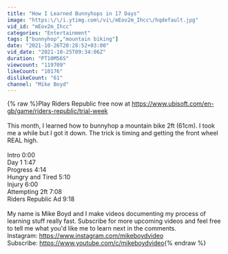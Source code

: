 ```yaml
---
title: "How I Learned Bunnyhops in 17 Days"
image: "https:\/\/i.ytimg.com\/vi\/mEov2m_Ihcc\/hqdefault.jpg"
vid_id: "mEov2m_Ihcc"
categories: "Entertainment"
tags: ["bunnyhop","mountain biking"]
date: "2021-10-26T20:28:52+03:00"
vid_date: "2021-10-25T09:34:06Z"
duration: "PT10M56S"
viewcount: "119709"
likeCount: "10176"
dislikeCount: "61"
channel: "Mike Boyd"
---
```

{% raw %}Play Riders Republic free now at <a rel="nofollow" target="blank" href="https://www.ubisoft.com/en-gb/game/riders-republic/trial-week">https://www.ubisoft.com/en-gb/game/riders-republic/trial-week</a><br /><br />This month, I learned how to bunnyhop a mountain bike 2ft (61cm). I took me a while but I got it down. The trick is timing and getting the front wheel REAL high.<br /><br />Intro 0:00<br />Day 1 1:47<br />Progress 4:14<br />Hungry and Tired 5:10<br />Injury 6:00<br />Attempting 2ft 7:08<br />Riders Republic Ad 9:18<br /><br />My name is Mike Boyd and I make videos documenting my process of learning stuff really fast. Subscribe for more upcoming videos and feel free to tell me what you'd like me to learn next in the comments.<br />Instagram: <a rel="nofollow" target="blank" href="https://www.instagram.com/mikeboydvideo">https://www.instagram.com/mikeboydvideo</a><br />Subscribe: <a rel="nofollow" target="blank" href="https://www.youtube.com/c/mikeboydvideo">https://www.youtube.com/c/mikeboydvideo</a>{% endraw %}

